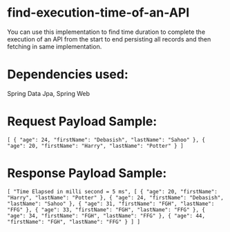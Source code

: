 # find-execution-time-of-an-API
You can use this implementation to find time duration to complete the execution of an API from the start to end persisting all records and then fetching in same implementation.

# Dependencies used:
Spring Data Jpa, Spring Web

# Request Payload Sample:
``[
{
"age": 24,
"firstName": "Debasish",
"lastName": "Sahoo"
},
{
"age": 20,
"firstName": "Harry",
"lastName": "Potter"
}
]``

# Response Payload Sample:
`[
"Time Elapsed in milli second = 5 ms",
[
{
"age": 20,
"firstName": "Harry",
"lastName": "Potter"
},
{
"age": 24,
"firstName": "Debasish",
"lastName": "Sahoo"
},
{
"age": 31,
"firstName": "FGH",
"lastName": "FFG"
},
{
"age": 33,
"firstName": "FGH",
"lastName": "FFG"
},
{
"age": 34,
"firstName": "FGH",
"lastName": "FFG"
},
{
"age": 44,
"firstName": "FGH",
"lastName": "FFG"
}
]
]`
